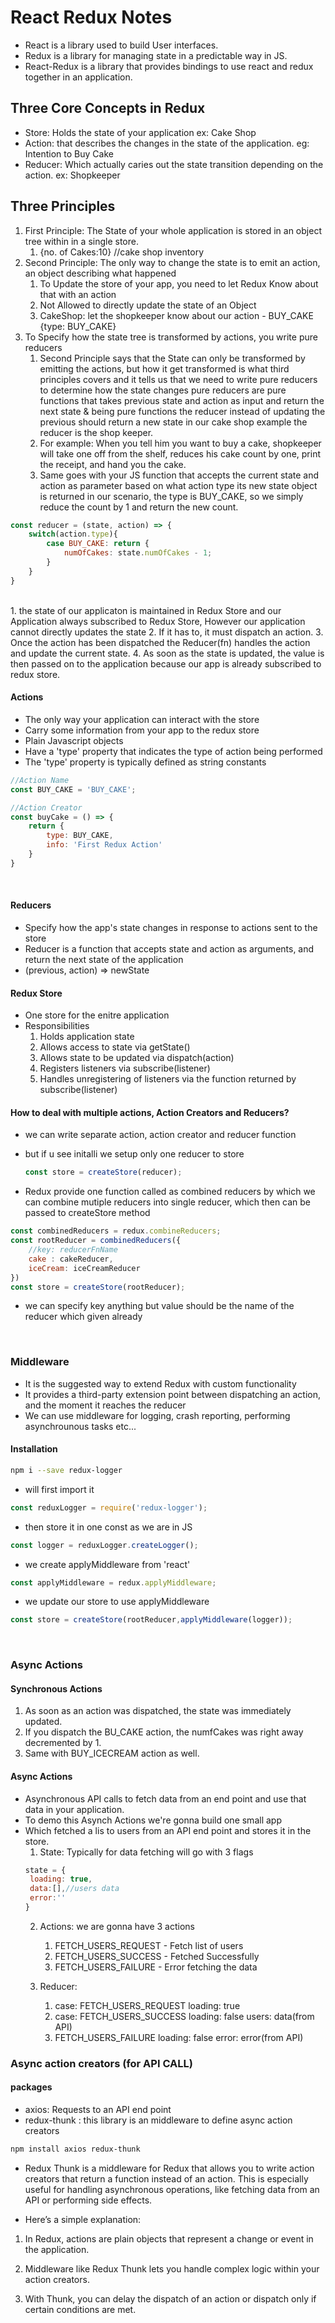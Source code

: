 # React Redux Notes
- React is a library used to build User interfaces.
- Redux is a library for managing state in a predictable way in JS.
- React-Redux is a library that provides bindings to use react and redux together in an application.

## Three Core Concepts in Redux
- Store: Holds the state of your application ex: Cake Shop
- Action: that describes the changes in the state of the application. eg: Intention to Buy Cake
- Reducer: Which actually caries out the state transition depending on the action. ex: Shopkeeper

## Three Principles
1. First Principle: The State of your whole application is stored in an object tree within in a single store.
   1. {no. of Cakes:10} //cake shop inventory
2. Second Principle: The only way to change the state is to emit an action, an object describing what happened
   1. To Update the store of your app, you need to let Redux Know about that with an action
   2. Not Allowed to directly update the state of an Object
   3. CakeShop: let the shopkeeper know about our action - BUY_CAKE {type: BUY_CAKE}
3. To Specify how the state tree is transformed by actions, you write pure reducers
   1. Second Principle says that the State can only be transformed by emitting the actions, but how it get transformed is what third principles covers and it tells us that we need to write pure reducers to determine how the state changes pure reducers are pure functions that takes previous state and action as input and return the next state & being pure functions the reducer instead of updating the previous should return a new state in our cake shop example the reducer is the shop keeper.
   2. For example: When you tell him you want to buy a cake, shopkeeper will take one off from the shelf, reduces his cake count by one, print the receipt, and hand you the cake.
   3. Same goes with your JS function that accepts the current state and action as parameter based on what action type its new state object is returned in our scenario, the type is BUY_CAKE, so we simply reduce the count by 1 and return the new count. 
``` Javascript
const reducer = (state, action) => {
    switch(action.type){
        case BUY_CAKE: return {
            numOfCakes: state.numOfCakes - 1;
        }
    }
}
```
<br/>
1. the state of our applicaton is maintained in Redux Store and our Application always subscribed to Redux Store, However our application cannot directly updates the state
2. If it has to, it must dispatch an action.
3. Once the action has been dispatched the Reducer(fn) handles the action and update the current state.
4. As soon as the state is updated, the value is then passed on to the application because our app is already subscribed to redux store.

#### Actions
- The only way your application can interact with the store
- Carry some information from your app to the redux store
- Plain Javascript objects
- Have a 'type' property that indicates the type of action being performed
- The 'type' property is typically defined as string constants
``` javascript
//Action Name
const BUY_CAKE = 'BUY_CAKE';

//Action Creator
const buyCake = () => {
    return {
        type: BUY_CAKE,
        info: 'First Redux Action'
    }
}
```
<br/>

#### Reducers
- Specify how the app's state changes in response to actions sent to the store
- Reducer is a function that accepts state and action as arguments, and return the next state of the application
- (previous, action) => newState

#### Redux Store
- One store for the enitre application
- Responsibilities
  1. Holds application state
  2. Allows access to state via getState()
  3. Allows state to be updated via dispatch(action)
  4. Registers listeners via subscribe(listener)
  5. Handles unregistering of listeners via the function returned by subscribe(listener)
#### How to deal with multiple actions, Action Creators and Reducers?

- we can write separate action, action creator and reducer function
- but if u see initalli we setup only one reducer to store 
  ``` javascript
  const store = createStore(reducer);
  ```

- Redux provide one function called as <bold>combined reducers</bold> by which we can combine mutiple reducers into single reducer, which then can be passed to createStore method
``` javascript
const combinedReducers = redux.combineReducers;
const rootReducer = combinedReducers({
    //key: reducerFnName
    cake : cakeReducer,
    iceCream: iceCreamReducer
})
const store = createStore(rootReducer);
```
- we can specify key anything but value should be the name of the reducer which given already

<br/>

### Middleware
- It is the suggested way to extend Redux with custom functionality
- It provides a third-party extension point between dispatching an action, and the moment it reaches the reducer
- We can use middleware for logging, crash reporting, performing asynchrounous tasks etc...
#### Installation

```bash
npm i --save redux-logger
```
- will first import it
``` javascript
const reduxLogger = require('redux-logger');
```
- then store it in one const as we are in JS
``` javascript
const logger = reduxLogger.createLogger();
```
- we create applyMiddleware from 'react'
``` javascript
const applyMiddleware = redux.applyMiddleware;
```
- we update our store to use applyMiddleware
``` javascript
const store = createStore(rootReducer,applyMiddleware(logger));
```
<br/>

### Async Actions

#### Synchronous Actions
1. As soon as an action was dispatched, the state was immediately updated.
2. If you dispatch the BU_CAKE action, the numfCakes was right away decremented by 1.
3. Same with BUY_ICECREAM action as well.

#### Async Actions
- Asynchronous API calls to fetch data from an end point and use that data in your application.
- To demo this Asynch Actions we're gonna build one small app
- Which fetched a lis to users from an API end point and stores it in the store.
  1. State: Typically for data fetching will go with 3 flags
   ``` javascript
   state = {
    loading: true,
    data:[],//users data
    error:''
   }
   ```
  2. Actions: we are gonna have 3 actions
     1. FETCH_USERS_REQUEST - Fetch list of users
     2. FETCH_USERS_SUCCESS - Fetched Successfully
     3. FETCH_USERS_FAILURE - Error fetching the data
  
  3. Reducer: 
     1. case:  FETCH_USERS_REQUEST
                loading: true
     2. case: FETCH_USERS_SUCCESS
                loading: false
                users: data(from API)
     3. FETCH_USERS_FAILURE
                loading: false
                error: error(from API)

### Async action creators (for API CALL)
#### packages
- axios: Requests to an API end point
- redux-thunk : this library is an middleware to  define async action creators
  
``` bash
npm install axios redux-thunk
```
- Redux Thunk is a middleware for Redux that allows you to write action creators that return a function instead of an action. This is especially useful for handling asynchronous operations, like fetching data from an API or performing side effects.

- Here’s a simple explanation:

1. In Redux, actions are plain objects that represent a change or event in the application.

2. Middleware like Redux Thunk lets you handle complex logic within your action creators.

3. With Thunk, you can delay the dispatch of an action or dispatch only if certain conditions are met.
